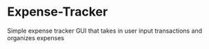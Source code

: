# Expense-Tracker
Simple expense tracker GUI that takes in user input transactions and organizes expenses

